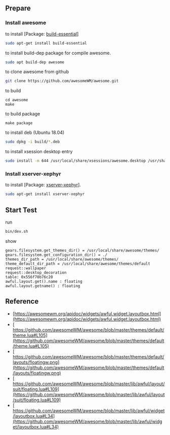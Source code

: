 
## Prepare

### Install awesome

to install [Package: [build-essential](https://packages.ubuntu.com/bionic/build-essential)]

``` sh
sudo apt-get install build-essential
```

to install build-dep package for compile awesome.

``` sh
sudo apt build-dep awesome
```

to clone awesome from github

``` sh
git clone https://github.com/awesomeWM/awesome.git
```

to build

```
cd awesome
make
```

to build package

```
make package
```

to install deb (Ubuntu 18.04)

``` sh
sudo dpkg -i build/*.deb
```

to install xsession desktop entry

```sh
sudo install -m 644 /usr/local/share/xsessions/awesome.desktop /usr/share/xsessions/awesome.desktop
```

### Install xserver-xephyr

to install [Package: [xserver-xephyr](https://packages.ubuntu.com/bionic/xserver-xephyr)].

``` sh
sudo apt-get install xserver-xephyr
```

## Start Test

run

``` sh
bin/dev.sh
```

show

```
gears.filesystem.get_themes_dir() = /usr/local/share/awesome/themes/
gears.filesystem.get_configuration_dir() = ./
themes_dir_path = /usr/local/share/awesome/themes/
theme_default_dir_path = /usr/local/share/awesome/themes/default
request::wallpaper
request::desktop_decoration
table: 0x556f70b76c20
awful.layout.get().name : floating
awful.layout.getname() : floating
```

## Reference

* [https://awesomewm.org/apidoc/widgets/awful.widget.layoutbox.html](https://awesomewm.org/apidoc/widgets/awful.widget.layoutbox.html)
* [ https://github.com/awesomeWM/awesome/blob/master/themes/default/theme.lua#L105](https://github.com/awesomeWM/awesome/blob/master/themes/default/theme.lua#L105)
* [ https://github.com/awesomeWM/awesome/blob/master/themes/default/layouts/floatingw.png](https://github.com/awesomeWM/awesome/blob/master/themes/default/layouts/floatingw.png)
* [ https://github.com/awesomeWM/awesome/blob/master/lib/awful/layout/suit/floating.lua#L109](https://github.com/awesomeWM/awesome/blob/master/lib/awful/layout/suit/floating.lua#L109)
* [ https://github.com/awesomeWM/awesome/blob/master/lib/awful/widget/layoutbox.lua#L34](https://github.com/awesomeWM/awesome/blob/master/lib/awful/widget/layoutbox.lua#L34)
